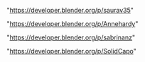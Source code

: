 "https://developer.blender.org/p/saurav35"

"https://developer.blender.org/p/Annehardy"

"https://developer.blender.org/p/sabrinanz"

"https://developer.blender.org/p/SolidCapo"

